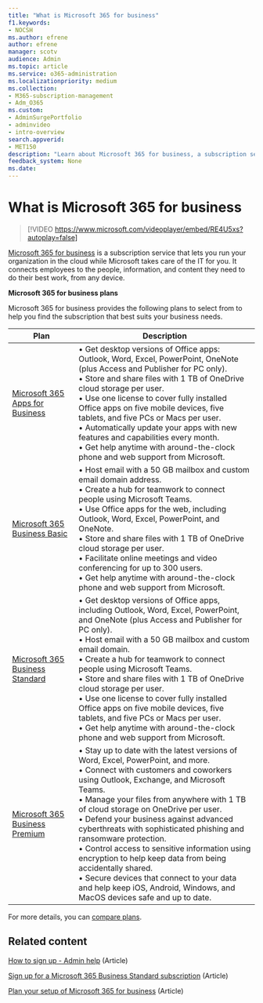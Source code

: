 ```yaml
---
title: "What is Microsoft 365 for business"
f1.keywords:
- NOCSH
ms.author: efrene
author: efrene
manager: scotv
audience: Admin
ms.topic: article
ms.service: o365-administration
ms.localizationpriority: medium
ms.collection: 
- M365-subscription-management 
- Adm_O365
ms.custom: 
- AdminSurgePortfolio
- adminvideo
- intro-overview
search.appverid:
- MET150
description: "Learn about Microsoft 365 for business, a subscription service that takes care of the IT part for you."
feedback_system: None
ms.date: 
---
```


# What is Microsoft 365 for business

> [!VIDEO https://www.microsoft.com/videoplayer/embed/RE4U5xs?autoplay=false]

[Microsoft 365 for business](https://www.microsoft.com/microsoft-365/business) is a subscription service that lets you run your organization in the cloud while Microsoft takes care of the IT for you. It connects employees to the people, information, and content they need to do their best work, from any device.


**Microsoft 365 for business plans**

Microsoft 365 for business provides the following plans to select from to help you find the subscription that best suits your business needs.

|Plan|Description|
| --- | --- |
| [Microsoft 365 Apps for Business](https://www.microsoft.com/microsoft-365/business/microsoft-365-apps-for-business) | • Get desktop versions of Office apps: Outlook, Word, Excel, PowerPoint, OneNote (plus Access and Publisher for PC only).</br>• Store and share files with 1 TB of OneDrive cloud storage per user.</br>• Use one license to cover fully installed Office apps on five mobile devices, five tablets, and five PCs or Macs per user.</br>• Automatically update your apps with new features and capabilities every month.</br>• Get help anytime with around-the-clock phone and web support from Microsoft. |
| [Microsoft 365 Business Basic](https://www.microsoft.com/microsoft-365/business/microsoft-365-business-basic)  | • Host email with a 50 GB mailbox and custom email domain address.</br>• Create a hub for teamwork to connect people using Microsoft Teams.</br>• Use Office apps for the web, including Outlook, Word, Excel, PowerPoint, and OneNote.</br>• Store and share files with 1 TB of OneDrive cloud storage per user.</br>• Facilitate online meetings and video conferencing for up to 300 users.</br>• Get help anytime with around-the-clock phone and web support from Microsoft. |
| [Microsoft 365 Business Standard](https://www.microsoft.com/microsoft-365/business/microsoft-365-business-standard) | • Get desktop versions of Office apps, including Outlook, Word, Excel, PowerPoint, and OneNote (plus Access and Publisher for PC only).</br>• Host email with a 50 GB mailbox and custom email domain.</br>• Create a hub for teamwork to connect people using Microsoft Teams.</br>• Store and share files with 1 TB of OneDrive cloud storage per user.</br>• Use one license to cover fully installed Office apps on five mobile devices, five tablets, and five PCs or Macs per user.</br>• Get help anytime with around-the-clock phone and web support from Microsoft. |
| [Microsoft 365 Business Premium](https://www.microsoft.com/microsoft-365/business/microsoft-365-business-premium) | • Stay up to date with the latest versions of Word, Excel, PowerPoint, and more.</br>• Connect with customers and coworkers using Outlook, Exchange, and Microsoft Teams.</br>• Manage your files from anywhere with 1 TB of cloud storage on OneDrive per user.</br>• Defend your business against advanced cyberthreats with sophisticated phishing and ransomware protection.</br>• Control access to sensitive information using encryption to help keep data from being accidentally shared.</br>• Secure devices that connect to your data and help keep iOS, Android, Windows, and MacOS devices safe and up to date. |


For more details, you can [compare plans](https://www.microsoft.com/microsoft-365/business#coreui-heading-hiatrep).  


## Related content

[How to sign up - Admin help](../admin-overview/sign-up-for-office-365.md) (Article)

[Sign up for a Microsoft 365 Business Standard subscription](../simplified-signup/signup-business-standard.md) (Article)

[Plan your setup of Microsoft 365 for business](../setup/plan-your-setup.md) (Article)
